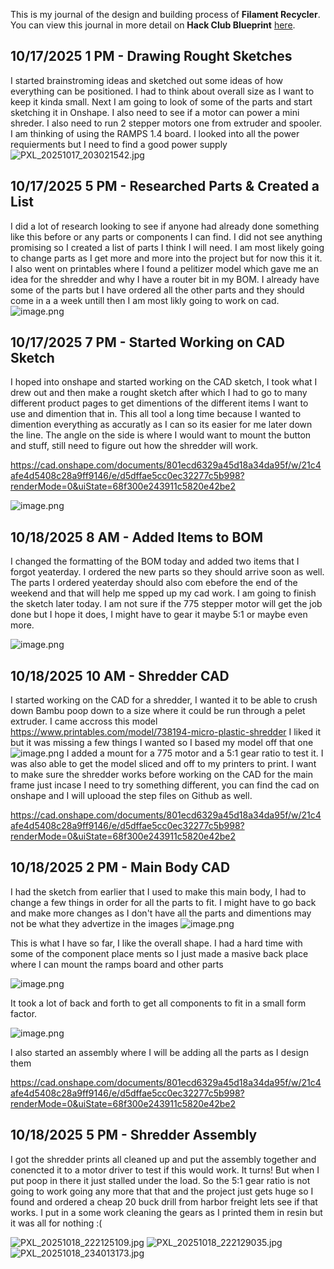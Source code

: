 <!--
  ===================    !!READ THIS NOTICE!!   ====================
  DO NOT edit this file manually. Your changes WILL BE OVERWRITTEN!
  This journal is auto generated and updated by Hack Club Blueprint.
  To edit this file, please edit your journal entries on Blueprint.
  ==================================================================
-->

This is my journal of the design and building process of **Filament Recycler**.  
You can view this journal in more detail on **Hack Club Blueprint** [here](https://blueprint.hackclub.com/projects/575).


## 10/17/2025 1 PM - Drawing Rought Sketches   

I started brainstroming ideas and sketched out some ideas of how everything can be positioned. I had to think about overall size as I want to keep it kinda small. Next I am going to look of some of the parts and start sketching it in Onshape. I also need to see if a motor can power a mini shreder. I also need to run 2 stepper motors one from extruder and spooler. I am thinking of using the RAMPS 1.4 board. I looked into all the power requierments but I need to find a good power supply![PXL_20251017_203021542.jpg](https://blueprint.hackclub.com/user-attachments/blobs/proxy/eyJfcmFpbHMiOnsiZGF0YSI6Mjc0NCwicHVyIjoiYmxvYl9pZCJ9fQ==--fbde216a4efbf2e1c35edbb74509fa38e3c6f60b/PXL_20251017_203021542.jpg)
  

## 10/17/2025 5 PM - Researched Parts & Created a List  

I did a lot of research looking to see if anyone had already done something like this before or any parts or components I can find. I did not see anything promising so I created a list of parts I think I will need. I am most likely going to change parts as I get more and more into the project but for now this it it. I also went on printables where I found a pelitizer model which gave me an idea for the shredder and why I have a router bit in my BOM. I already have some of the parts but I have ordered all the other parts and they should  come in a a week untill then I am most likly going to work on cad. ![image.png](https://blueprint.hackclub.com/user-attachments/blobs/proxy/eyJfcmFpbHMiOnsiZGF0YSI6MjgxNCwicHVyIjoiYmxvYl9pZCJ9fQ==--ed4ce9f8c55fe3a3ec5338a7b4899f3430622662/image.png)
  

## 10/17/2025 7 PM - Started Working on CAD Sketch  

I hoped into onshape and started working on the CAD sketch, I took what I drew out and then make a rought sketch after which I had to go to many different product pages to get dimentions of the different items I want to use and dimention that in. This all tool a long time because I wanted to dimention everything as accuratly as I can so its easier for me later down the line. The angle on the side is where I would want to mount the button and stuff, still need to figure out how the shredder will work.

https://cad.onshape.com/documents/801ecd6329a45d18a34da95f/w/21c4afe4d5408c28a9ff9146/e/d5dffae5cc0ec32277c5b998?renderMode=0&uiState=68f300e243911c5820e42be2

![image.png](https://blueprint.hackclub.com/user-attachments/blobs/proxy/eyJfcmFpbHMiOnsiZGF0YSI6Mjg0MiwicHVyIjoiYmxvYl9pZCJ9fQ==--a2a6708be1471bba3cfbb206a632620fe239552a/image.png)
  

## 10/18/2025 8 AM - Added Items to BOM  

I changed the formatting of the BOM today and added two items that I forgot yeaterday. I ordered the new parts so they should arrive soon as well. The parts I ordered yeaterday should also com ebefore the end of the weekend and that will help me spped up my cad work. I am going to finish the sketch later today. I am not sure if the 775 stepper motor will get the job done but I hope it does, I might have to gear it maybe 5:1 or maybe even more.

![image.png](https://blueprint.hackclub.com/user-attachments/blobs/proxy/eyJfcmFpbHMiOnsiZGF0YSI6MzAwNiwicHVyIjoiYmxvYl9pZCJ9fQ==--074f6918b8bc028b3f8f2449eb51ee063a1c1218/image.png)
  

## 10/18/2025 10 AM - Shredder CAD  

I started working on the CAD for a shredder, I wanted it to be able to crush down Bambu poop down to a size where it could be run through a pelet extruder. I came accross this model https://www.printables.com/model/738194-micro-plastic-shredder I liked it but it was missing a few things I wanted so I based my model off that one ![image.png](https://blueprint.hackclub.com/user-attachments/blobs/proxy/eyJfcmFpbHMiOnsiZGF0YSI6MzAxNCwicHVyIjoiYmxvYl9pZCJ9fQ==--5251d4a98b32487f09d0bf2968f338c51d965afe/image.png) I added a mount for a 775 motor and a 5:1 gear ratio to test it. I was also able to get the model sliced and off to my printers to print. I want to make sure the shredder works before working on the CAD for the main frame just incase I need to try something different, you can find the cad on onshape and I will uplooad the step files on Github as well.


https://cad.onshape.com/documents/801ecd6329a45d18a34da95f/w/21c4afe4d5408c28a9ff9146/e/d5dffae5cc0ec32277c5b998?renderMode=0&uiState=68f300e243911c5820e42be2  

## 10/18/2025 2 PM - Main Body CAD  

I had the sketch from earlier that I used to make this main body, I had to change a few things in order for all the parts to fit. I might have to go back and make more changes as I don't have all the parts and dimentions may not be what they advertize in the images 
![image.png](https://blueprint.hackclub.com/user-attachments/blobs/proxy/eyJfcmFpbHMiOnsiZGF0YSI6MzEwOSwicHVyIjoiYmxvYl9pZCJ9fQ==--917dd7568894a09987dff44bbd8b2a39ff5961cb/image.png)

This is what I have so far, I like the overall shape. I had a hard time with some of the component place ments so I just made a masive back place where I can mount the ramps board and other parts

![image.png](https://blueprint.hackclub.com/user-attachments/blobs/proxy/eyJfcmFpbHMiOnsiZGF0YSI6MzExMCwicHVyIjoiYmxvYl9pZCJ9fQ==--8cf2aad3abdf227930821be89e638e7d12a328fb/image.png)

It took a lot of back and forth to get all components to fit in a small form factor.

![image.png](https://blueprint.hackclub.com/user-attachments/blobs/proxy/eyJfcmFpbHMiOnsiZGF0YSI6MzExMSwicHVyIjoiYmxvYl9pZCJ9fQ==--8d7d4f9fffac7ba78559f8c62540721604bc49dd/image.png)

I also started an assembly where I will be adding all the parts as I design them

https://cad.onshape.com/documents/801ecd6329a45d18a34da95f/w/21c4afe4d5408c28a9ff9146/e/d5dffae5cc0ec32277c5b998?renderMode=0&uiState=68f300e243911c5820e42be2
  

## 10/18/2025 5 PM - Shredder Assembly   

I got the shredder prints all cleaned up and put the assembly together and conencted it to a motor driver to test if this would work. It turns! But when I put poop in there it just stalled under the load. So the 5:1 gear ratio is not going to work going any more that that and the project just gets huge so I found and ordered a cheap 20 buck drill from harbor freight lets see if that works. I put in a some work cleaning the gears as I printed them in resin but it was all for nothing :(

![PXL_20251018_222125109.jpg](https://blueprint.hackclub.com/user-attachments/blobs/proxy/eyJfcmFpbHMiOnsiZGF0YSI6MzE0MywicHVyIjoiYmxvYl9pZCJ9fQ==--c0b242a0eb02c6e74d84147747ad87900b86185a/PXL_20251018_222125109.jpg)
![PXL_20251018_222129035.jpg](https://blueprint.hackclub.com/user-attachments/blobs/proxy/eyJfcmFpbHMiOnsiZGF0YSI6MzE0NCwicHVyIjoiYmxvYl9pZCJ9fQ==--089805e91d7790a77bf8eeaaa15b63f318a9f02d/PXL_20251018_222129035.jpg)
![PXL_20251018_234013173.jpg](https://blueprint.hackclub.com/user-attachments/blobs/proxy/eyJfcmFpbHMiOnsiZGF0YSI6MzE0MiwicHVyIjoiYmxvYl9pZCJ9fQ==--b1d65f86bf4148e98dd7fc1abe76ba4501eb15d8/PXL_20251018_234013173.jpg)
  


